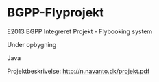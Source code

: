 BGPP-Flyprojekt
===============

E2013 BGPP Integreret Projekt - Flybooking system

Under opbygning




Java

Projektbeskrivelse: http://n.navanto.dk/projekt.pdf
